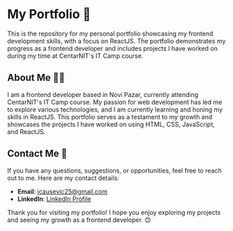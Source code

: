 # My Portfolio 🚀

This is the repository for my personal portfolio showcasing my frontend development skills, with a focus on ReactJS. The portfolio demonstrates my progress as a frontend developer and includes projects I have worked on during my time at CentarNIT's IT Camp course.

## About Me 👩‍💻

I am a frontend developer based in Novi Pazar, currently attending CentarNIT's IT Camp course. My passion for web development has led me to explore various technologies, and I am currently learning and honing my skills in ReactJS. This portfolio serves as a testament to my growth and showcases the projects I have worked on using HTML, CSS, JavaScript, and ReactJS.

## Contact Me 📧

If you have any questions, suggestions, or opportunities, feel free to reach out to me. Here are my contact details:

- **Email**: [icausevic25@gmail.com](mailto:icausevic25@gmail.com)
- **LinkedIn**: [LinkedIn Profile](https://www.linkedin.com/in/ibrahim-%C4%8Dau%C5%A1evi%C4%87-06bb02257/)

Thank you for visiting my portfolio! I hope you enjoy exploring my projects and seeing my growth as a frontend developer. 😊
